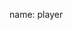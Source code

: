 name: player

<asciinema-player autoload="true" src="casts/kops-audit.json" theme="monokai" idle-time-limit="2" font-size="18px" rows="25" cols="90"></asciinema-player>
